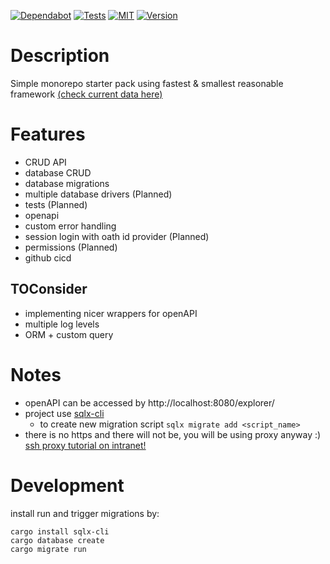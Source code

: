 [![Dependabot][s1]][l1] [![Tests](https://github.com/akupiec/ntex-starter-pack/actions/workflows/rust.yml/badge.svg?branch=master)](https://github.com/akupiec/ntex-starter-pack/actions/workflows/rust.yml) [![MIT][s2]][l2] [![Version][s3]][l3]

[s1]: https://github.com/akupiec/ntex-rest-starter-pack/actions/workflows/dependabot/dependabot-updates/badge.svg?branch=master
[l1]: https://github.com/akupiec/ntex-starter-pack/actions/workflows/dependabot/dependabot-updates

[s2]: https://img.shields.io/badge/license-MIT-blue.svg
[l2]: LICENSE

[s3]: https://img.shields.io/badge/rustc-1.75+-lightgray.svg
[l3]: https://blog.rust-lang.org/2023/12/28/Rust-1.75.0.html

# Description

Simple monorepo starter pack using fastest & smallest reasonable framework [(check current data here)](https://www.techempower.com/benchmarks)

# Features
 - CRUD API
 - database CRUD
 - database migrations
 - multiple database drivers (Planned)
 - tests (Planned)
 - openapi
 - custom error handling
 - session login with oath id provider (Planned)
 - permissions (Planned)
 - github cicd

## TOConsider
 - implementing nicer wrappers for openAPI
 - multiple log levels
 - ORM + custom query

# Notes
 - openAPI can be accessed by http://localhost:8080/explorer/
 - project use [sqlx-cli](https://github.com/launchbadge/sqlx/blob/main/sqlx-cli/README.md)
   - to create new migration script `sqlx migrate add <script_name>`
 - there is no https and there will not be, you will be using proxy anyway :) [ssh proxy tutorial on intranet!](https://www.youtube.com/watch?v=qlcVx-k-02E)

# Development

install run and trigger migrations by:

```shell
cargo install sqlx-cli
cargo database create
cargo migrate run
```



